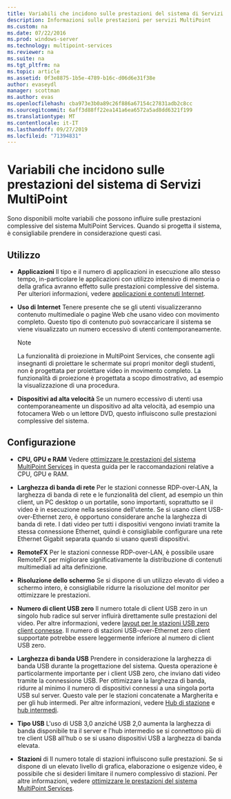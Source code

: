 ```yaml
---
title: Variabili che incidono sulle prestazioni del sistema di Servizi MultiPoint
description: Informazioni sulle prestazioni per servizi MultiPoint
ms.custom: na
ms.date: 07/22/2016
ms.prod: windows-server
ms.technology: multipoint-services
ms.reviewer: na
ms.suite: na
ms.tgt_pltfrm: na
ms.topic: article
ms.assetid: 0f3e8875-1b5e-4789-b16c-d06d6e31f38e
author: evaseydl
manager: scottman
ms.author: evas
ms.openlocfilehash: cba973e3b0a89c26f886a67154c27831adb2c8cc
ms.sourcegitcommit: 6aff3d88ff22ea141a6ea6572a5ad8dd6321f199
ms.translationtype: MT
ms.contentlocale: it-IT
ms.lasthandoff: 09/27/2019
ms.locfileid: "71394831"
---
```

# <a name="variables-affecting-multipoint-services-system-performance"></a>Variabili che incidono sulle prestazioni del sistema di Servizi MultiPoint
Sono disponibili molte variabili che possono influire sulle prestazioni complessive del sistema MultiPoint Services. Quando si progetta il sistema, è consigliabile prendere in considerazione questi casi.  
  
## <a name="usage"></a>Utilizzo  
  
-   **Applicazioni** Il tipo e il numero di applicazioni in esecuzione allo stesso tempo, in\-particolare le applicazioni con utilizzo intensivo di memoria o della grafica avranno effetto sulle prestazioni complessive del sistema. Per ulteriori informazioni, vedere [applicazioni e contenuti Internet](hardware-and-performance-recommendations.md#applications-and-internet-content).  
  
-   **Uso di Internet** Tenere presente che se gli utenti visualizzeranno contenuto multimediale o pagine Web che usano video con movimento completo. Questo tipo di contenuto può sovraccaricare il sistema se viene visualizzato un numero eccessivo di utenti contemporaneamente.  
  
    > [!NOTE]  
    > La funzionalità di proiezione in MultiPoint Services, che consente agli insegnanti di proiettare le schermate sui propri monitor degli studenti, non è progettata per proiettare video in movimento completo. La funzionalità di proiezione è progettata a scopo dimostrativo, ad esempio la visualizzazione di una procedura.  
  
-   **Dispositivi ad alta velocità** Se un numero eccessivo di utenti usa contemporaneamente un dispositivo ad alta velocità, ad esempio una fotocamera Web o un lettore DVD, questo influiscono sulle prestazioni complessive del sistema.  
  
## <a name="configuration"></a>Configurazione  
  
-   **CPU, GPU e RAM** Vedere [ottimizzare le prestazioni del sistema MultiPoint Services](hardware-and-performance-recommendations.md#optimize-multipoint-services-system-performance) in questa guida per le raccomandazioni relative a CPU, GPU e RAM.  
-   **Larghezza di banda di rete** Per le stazioni connesse RDP-over-LAN, la larghezza di banda di rete e le funzionalità del client, ad esempio un thin client, un PC desktop o un portatile, sono importanti, soprattutto se il video è in esecuzione nella sessione dell'utente. Se si usano client USB-over-Ethernet zero, è opportuno considerare anche la larghezza di banda di rete. I dati video per tutti i dispositivi vengono inviati tramite la stessa connessione Ethernet, quindi è consigliabile configurare una rete Ethernet Gigabit separata quando si usano questi dispositivi.  
-   **RemoteFX** Per le stazioni connesse RDP-over-LAN, è possibile usare RemoteFX per migliorare significativamente la distribuzione di contenuti multimediali ad alta definizione.  
-   **Risoluzione dello schermo** Se si dispone di un utilizzo elevato di video a schermo intero, è consigliabile ridurre la risoluzione del monitor per ottimizzare le prestazioni.  
-   **Numero di client USB zero** Il numero totale di client USB zero in un singolo hub radice sul server influirà direttamente sulle prestazioni del video. Per altre informazioni, vedere [layout per le stazioni USB zero client connesse](MultiPoint-services-Site-Planning.md#layout-for-usb-zero-client-connected-stations). Il numero di stazioni USB-over-Ethernet zero client supportate potrebbe essere leggermente inferiore al numero di client USB zero.  
-   **Larghezza di banda USB** Prendere in considerazione la larghezza di banda USB durante la progettazione del sistema.  Questa operazione è particolarmente importante per i client USB zero, che inviano dati video tramite la connessione USB. Per ottimizzare la larghezza di banda, ridurre al minimo il numero di dispositivi connessi a una singola porta USB sul server. Questo vale per le stazioni concatenate a Margherita e per gli hub intermedi. Per altre informazioni, vedere [Hub di stazione](MultiPoint-services-Site-Planning.md#station-hubs) e [hub intermedi](MultiPoint-services-Site-Planning.md#intermediate-hubs).  
  
-   **Tipo USB** L'uso di USB 3,0 anziché USB 2,0 aumenta la larghezza di banda disponibile tra il server e l'hub intermedio se si connettono più di tre client USB all'hub o se si usano dispositivi USB a larghezza di banda elevata.  
  
-   **Stazioni** di Il numero totale di stazioni influiscono sulle prestazioni. Se si dispone di un elevato livello di grafica, elaborazione o esigenze video, è possibile che si desideri limitare il numero complessivo di stazioni. Per altre informazioni, vedere [ottimizzare le prestazioni del sistema MultiPoint Services](hardware-and-performance-recommendations.md#optimize-multipoint-services-system-performance).